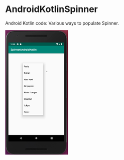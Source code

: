 # AndroidKotlinSpinner
Android Kotlin code: Various ways to populate Spinner.


<img src="Csv-Internet-Spinner/images/Spinner.png" width="200">
